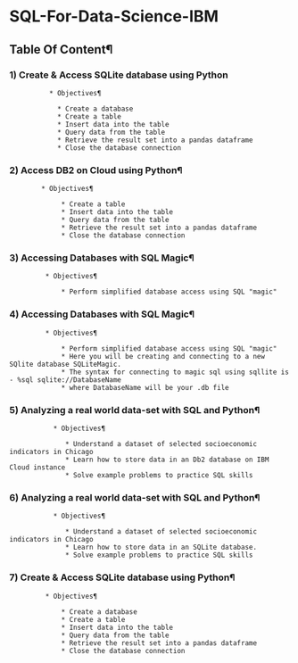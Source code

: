 # SQL-For-Data-Science-IBM

##  Table Of Content¶
    
### 1) Create & Access SQLite database using Python
          
              * Objectives¶
            
                * Create a database
                * Create a table
                * Insert data into the table
                * Query data from the table
                * Retrieve the result set into a pandas dataframe
                * Close the database connection
                
            
 ### 2) Access DB2 on Cloud using Python¶
      
            * Objectives¶
           
                 * Create a table
                 * Insert data into the table
                 * Query data from the table
                 * Retrieve the result set into a pandas dataframe
                 * Close the database connection


  ### 3) Accessing Databases with SQL Magic¶
   
             * Objectives¶
             
                 * Perform simplified database access using SQL "magic"
                 
                 
   ### 4) Accessing Databases with SQL Magic¶
   
             * Objectives¶
             
                 * Perform simplified database access using SQL "magic"
                 * Here you will be creating and connecting to a new SQlite database SQLiteMagic.
                 * The syntax for connecting to magic sql using sqllite is - %sql sqlite://DatabaseName
                 * where DatabaseName will be your .db file

                                 
   ### 5) Analyzing a real world data-set with SQL and Python¶
   
               * Objectives¶
               
                  * Understand a dataset of selected socioeconomic indicators in Chicago
                  * Learn how to store data in an Db2 database on IBM Cloud instance
                  * Solve example problems to practice SQL skills

   ### 6) Analyzing a real world data-set with SQL and Python¶
   
               * Objectives¶
               
                  * Understand a dataset of selected socioeconomic indicators in Chicago
                  * Learn how to store data in an SQLite database.
                  * Solve example problems to practice SQL skills

   
   ### 7) Create & Access SQLite database using Python¶
       
             * Objectives¶
          
                 * Create a database
                 * Create a table
                 * Insert data into the table
                 * Query data from the table
                 * Retrieve the result set into a pandas dataframe
                 * Close the database connection



